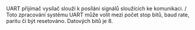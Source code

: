 
UART přijímač vysílač slouží k posílání signálů sloužících ke komunikaci. /
Toto zpracování systému UART může volit mezi počet stop bitů, baud rate, paritu či být resetováno. Datových bitů je 8.
